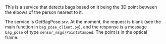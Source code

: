 This is a service that detects bags based on it being the 3D point between the elbows of the person nearest to it.

The service is GetBagPose.srv. At the moment, the request is blank (see the main function in `bag_pose_client.py`), and the response is a message `bag_pose` of type `sensor_msgs/PointStamped`. The point is in the optical frame.
